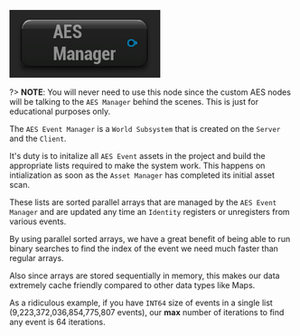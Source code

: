 ![image](../../img/AESManager.png)

?> **NOTE**: You will never need to use this node since the custom AES nodes will be talking to the `AES Manager` behind the scenes. This is just for educational purposes only. 

The `AES Event Manager` is a `World Subsystem` that is created on the `Server` and the `Client`.

It's duty is to initalize all `AES Event` assets in the project and build the appropriate lists required to make the system work. This happens on intialization as soon as the `Asset Manager` has completed its initial asset scan.

These lists are sorted parallel arrays that are managed by the `AES Event Manager` and are updated any time an `Identity` registers or
unregisters from various events.

By using parallel sorted arrays, we have a great benefit of being able to run binary searches to find the index of the event we need much faster than regular arrays.

Also since arrays are stored sequentially in memory, this makes our data extremely cache friendly compared to other data types like Maps.

As a ridiculous example, if you have `INT64` size of events in a single list (9,223,372,036,854,775,807 events), our **max** number of iterations to find any event is 64 iterations.
